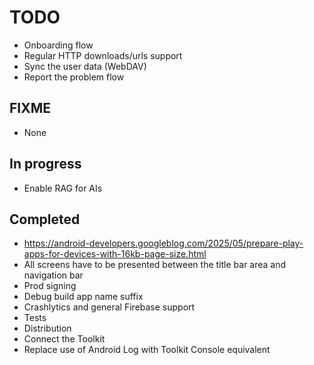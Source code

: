 # TODO

- Onboarding flow
- Regular HTTP downloads/urls support
- Sync the user data (WebDAV)
- Report the problem flow

## FIXME

- None

## In progress

- Enable RAG for AIs

## Completed

- https://android-developers.googleblog.com/2025/05/prepare-play-apps-for-devices-with-16kb-page-size.html
- All screens have to be presented between the title bar area and navigation bar
- Prod signing
- Debug build app name suffix
- Crashlytics and general Firebase support
- Tests
- Distribution
- Connect the Toolkit
- Replace use of Android Log with Toolkit Console equivalent
